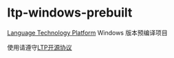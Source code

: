 # ltp-windows-prebuilt
[Language Technology Platform](https://github.com/HIT-SCIR/ltp) Windows 版本预编译项目

使用请遵守[LTP开源协议](https://github.com/HIT-SCIR/ltp#开源协议)
